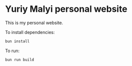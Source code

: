 # Yuriy Malyi personal website

This is my personal website.


To install dependencies:

```bash
bun install
```

To run:

```bash
bun run build
```